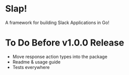 # Slap!

A framework for building Slack Applications in Go!

# To Do Before v1.0.0 Release

- Move response action types into the package
- Readme & usage guide
- Tests everywhere

